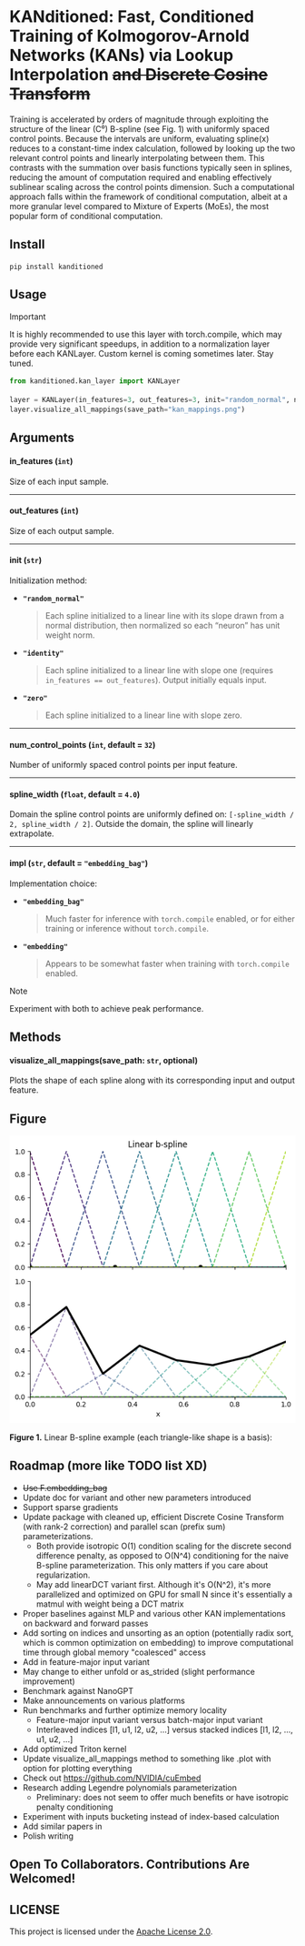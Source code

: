 # KANditioned: Fast, Conditioned Training of Kolmogorov-Arnold Networks (KANs) via Lookup Interpolation ~~and Discrete Cosine Transform~~

Training is accelerated by orders of magnitude through exploiting the structure of the linear (C⁰) B-spline (see Fig. 1) with uniformly spaced control points. Because the intervals are uniform, evaluating spline(x) reduces to a constant-time index calculation, followed by looking up the two relevant control points and linearly interpolating between them. This contrasts with the summation over basis functions typically seen in splines, reducing the amount of computation required and enabling effectively sublinear scaling across the control points dimension. Such a computational approach falls within the framework of conditional computation, albeit at a more granular level compared to Mixture of Experts (MoEs), the most popular form of conditional computation.

<!-- Probably can add some jank about being more energy efficient per parameter compared to MLP with similar parameter count and biological similarity, since KAN can be argued as being a bit more similar to how the brain works compared to MLP, given that it learns its own nonlinear activation and the brain does conditional computation, especially with MoEs and others -->

## Install

```
pip install kanditioned
```

## Usage
> [!IMPORTANT]  
> It is highly recommended to use this layer with torch.compile, which may provide very significant speedups, in addition to a normalization layer before each KANLayer. Custom kernel is coming sometimes later. Stay tuned.

```python
from kanditioned.kan_layer import KANLayer

layer = KANLayer(in_features=3, out_features=3, init="random_normal", num_control_points=8, spline_width=4.0)
layer.visualize_all_mappings(save_path="kan_mappings.png")
```
## Arguments

#### **in_features** (`int`)  
Size of each input sample.

---

#### **out_features** (`int`)  
Size of each output sample.

---

#### **init** (`str`)  
Initialization method:  

- **`"random_normal"`**

  > Each spline initialized to a linear line with its slope drawn from a normal distribution, then normalized so each “neuron” has unit weight norm.  
- **`"identity"`**
  
  > Each spline initialized to a linear line with slope one (requires `in_features == out_features`). Output initially equals input.  
- **`"zero"`**

  > Each spline initialized to a linear line with slope zero.  

---

#### **num_control_points** (`int`, default = `32`)  
Number of uniformly spaced control points per input feature.

---

#### **spline_width** (`float`, default = `4.0`)  
Domain the spline control points are uniformly defined on: `[-spline_width / 2, spline_width / 2]`. Outside the domain, the spline will linearly extrapolate.

---

#### **impl** (`str`, default = `"embedding_bag"`)  
Implementation choice:  

- **`"embedding_bag"`**
  > Much faster for inference with `torch.compile` enabled, or for either training or inference without `torch.compile`.

- **`"embedding"`**
  > Appears to be somewhat faster when training with `torch.compile` enabled.  

> [!NOTE]
> Experiment with both to achieve peak performance.

## Methods

#### **visualize_all_mappings**(save_path: `str`, optional)
Plots the shape of each spline along with its corresponding input and output feature.  

## Figure

![Linear B-spline example](https://raw.githubusercontent.com/cats-marin/KANditioned/main/image-1.png)

**Figure 1.** Linear B-spline example (each triangle-like shape is a basis):

## Roadmap (more like TODO list XD)
- ~~Use F.embedding_bag~~
- Update doc for variant and other new parameters introduced
- Support sparse gradients
- Update package with cleaned up, efficient Discrete Cosine Transform (with rank-2 correction) and parallel scan (prefix sum) parameterizations.
    - Both provide isotropic O(1) condition scaling for the discrete second difference penalty, as opposed to O(N^4) conditioning for the naive B-spline parameterization. This only matters if you care about regularization.
    - May add linearDCT variant first. Although it's O(N^2), it's more parallelized and optimized on GPU for small N since it's essentially a matmul with weight being a DCT matrix
- Proper baselines against MLP and various other KAN implementations on backward and forward passes
    <!-- - https://github.com/ZiyaoLi/fast-kan -->
    <!-- - https://github.com/Blealtan/efficient-kan -->
    <!-- - https://github.com/1ssb/torchkan -->
    <!-- https://github.com/quiqi/relu_kan -->
    <!-- https://github.com/Jerry-Master/KAN-benchmarking -->
    <!-- https://github.com/KindXiaoming/pykan -->
    <!-- https://github.com/mintisan/awesome-kan -->
- Add sorting on indices and unsorting as an option (potentially radix sort, which is common optimization on embedding) to improve computational time through global memory "coalesced" access
- Add in feature-major input variant
- May change to either unfold or as_strided (slight performance improvement)
- Benchmark against NanoGPT
- Make announcements on various platforms
- Run benchmarks and further optimize memory locality
    - Feature-major input variant versus batch-major input variant
    - Interleaved indices [l1, u1, l2, u2, ...] versus stacked indices [l1, l2, ..., u1, u2, ...]
- Add optimized Triton kernel
- Update visualize_all_mappings method to something like .plot with option for plotting everything
- Check out https://github.com/NVIDIA/cuEmbed
- Research adding Legendre polynomials parameterization
    - Preliminary: does not seem to offer much benefits or have isotropic penalty conditioning
- Experiment with inputs bucketing instead of index-based calculation
- Add similar papers in
- Polish writing

## Open To Collaborators. Contributions Are Welcomed!

## LICENSE
This project is licensed under the [Apache License 2.0](https://www.apache.org/licenses/LICENSE-2.0.txt).
